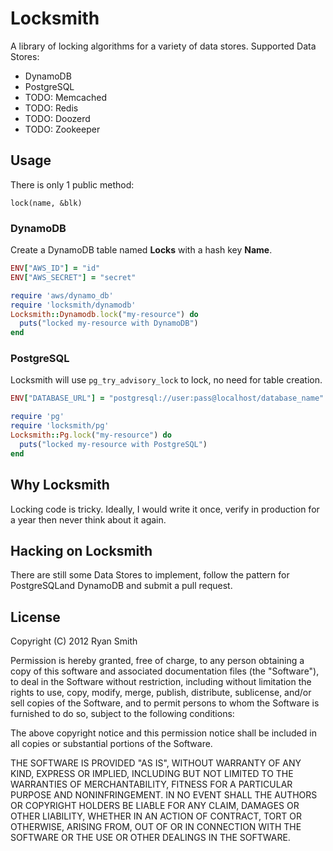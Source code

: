# Locksmith

A library of locking algorithms for a variety of data stores. Supported Data Stores:

* DynamoDB
* PostgreSQL
* TODO: Memcached
* TODO: Redis
* TODO: Doozerd
* TODO: Zookeeper

## Usage

There is only 1 public method:

```
lock(name, &blk)
```

### DynamoDB

Create a DynamoDB table named **Locks** with a hash key **Name**.

```ruby
ENV["AWS_ID"] = "id"
ENV["AWS_SECRET"] = "secret"

require 'aws/dynamo_db'
require 'locksmith/dynamodb'
Locksmith::Dynamodb.lock("my-resource") do
  puts("locked my-resource with DynamoDB")
end
```

### PostgreSQL

Locksmith will use `pg_try_advisory_lock` to lock, no need for table creation.

```ruby
ENV["DATABASE_URL"] = "postgresql://user:pass@localhost/database_name"

require 'pg'
require 'locksmith/pg'
Locksmith::Pg.lock("my-resource") do
  puts("locked my-resource with PostgreSQL")
end
```

## Why Locksmith

Locking code is tricky. Ideally, I would write it once, verify in production for
a year then never think about it again.

## Hacking on Locksmith

There are still some Data Stores to implement, follow the pattern for PostgreSQLand DynamoDB and submit a pull request.

## License

Copyright (C) 2012 Ryan Smith

Permission is hereby granted, free of charge, to any person obtaining a copy of this software and associated documentation files (the "Software"), to deal in the Software without restriction, including without limitation the rights to use, copy, modify, merge, publish, distribute, sublicense, and/or sell copies of the Software, and to permit persons to whom the Software is furnished to do so, subject to the following conditions:

The above copyright notice and this permission notice shall be included in all copies or substantial portions of the Software.

THE SOFTWARE IS PROVIDED "AS IS", WITHOUT WARRANTY OF ANY KIND, EXPRESS OR IMPLIED, INCLUDING BUT NOT LIMITED TO THE WARRANTIES OF MERCHANTABILITY, FITNESS FOR A PARTICULAR PURPOSE AND NONINFRINGEMENT. IN NO EVENT SHALL THE AUTHORS OR COPYRIGHT HOLDERS BE LIABLE FOR ANY CLAIM, DAMAGES OR OTHER LIABILITY, WHETHER IN AN ACTION OF CONTRACT, TORT OR OTHERWISE, ARISING FROM, OUT OF OR IN CONNECTION WITH THE SOFTWARE OR THE USE OR OTHER DEALINGS IN THE SOFTWARE.
